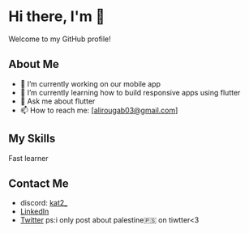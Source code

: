 # Hi there, I'm <Rougab Ali> 👋

Welcome to my GitHub profile!

## About Me

- 🔭 I’m currently working on our mobile app  
- 🌱 I’m currently learning how to build responsive apps using flutter
- 💬 Ask me about flutter
- 📫 How to reach me: [alirougab03@gmail.com]


## My Skills

Fast learner


## Contact Me

- discord: [kat2_](kat2_)
- [LinkedIn](https://www.linkedin.com/in/ali-rougab-3778a7226/)
- [Twitter](https://x.com/alirou14) ps:i only post about palestine🇵🇸 on tiwtter<3
